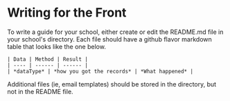 # Writing for the Front

To write a guide for your school, either create or edit the README.md file in your school's directory. Each file should have a github flavor markdown table that looks like the one below. 

```
| Data | Method | Result |
| ---- | ------ | ------ |
| *dataType* | *how you got the records* | *What happened* |
```

Additional files (ie, email templates) should be stored in the directory, but not in the README file. 
